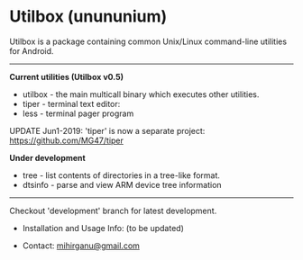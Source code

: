Utilbox (unununium)
====================

Utilbox is a package containing common Unix/Linux command-line utilities for Android.

--------------------------------------------------------------------------------------

**Current utilities (Utilbox v0.5)**

- utilbox - the main multicall binary which executes other utilities.
- tiper - terminal text editor:
- less - terminal pager program

UPDATE Jun1-2019: 'tiper' is now a separate project: https://github.com/MG47/tiper

**Under development**

- tree - list contents of directories in a tree-like format.
- dtsinfo - parse and view ARM device tree information


-------------------------------------------------------------------------------------

Checkout 'development' branch for latest development.

- Installation and Usage Info: (to be updated)

- Contact: mihirganu@gmail.com


